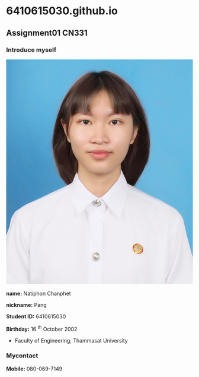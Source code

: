 # 6410615030.github.io
## Assignment01 CN331
### Introduce myself
![profiePicture](myPicture.jpg)

**name:** Natiphon Chanphet

**nickname:** Pang

**Student ID:** 6410615030

**Birthday:** 16 <sup>th</sup>  October 2002

- Faculty of Engineering, Thammasat University



### Mycontact
**Mobile:** 080-069-7149

